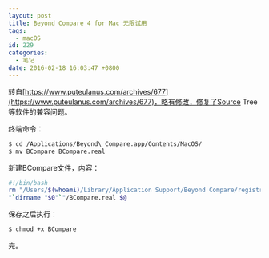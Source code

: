 ```yaml
---
layout: post
title: Beyond Compare 4 for Mac 无限试用
tags:
  - macOS
id: 229
categories:
  - 笔记
date: 2016-02-18 16:03:47 +0800
---
```


转自[https://www.puteulanus.com/archives/677](https://www.puteulanus.com/archives/677)，略有修改，修复了Source Tree等软件的兼容问题。

终端命令：

```bash
$ cd /Applications/Beyond\ Compare.app/Contents/MacOS/
$ mv BCompare BCompare.real
```

新建BCompare文件，内容：

```bash
#!/bin/bash
rm "/Users/$(whoami)/Library/Application Support/Beyond Compare/registry.dat"
"`dirname "$0"`"/BCompare.real $@
```

保存之后执行：

```bash
$ chmod +x BCompare
```

完。


